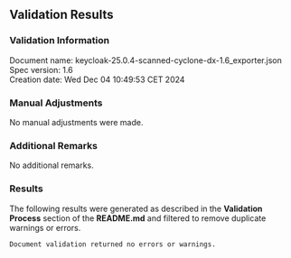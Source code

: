 ## Validation Results

### Validation Information

Document name: keycloak-25.0.4-scanned-cyclone-dx-1.6_exporter.json <br>
Spec version: 1.6 <br>
Creation date: Wed Dec 04 10:49:53 CET 2024 <br>

### Manual Adjustments

No manual adjustments were made.

### Additional Remarks

No additional remarks.

### Results
The following results were generated as described in the **Validation Process** section
of the **README.md** and filtered to remove duplicate warnings or errors.

```
Document validation returned no errors or warnings.
```
